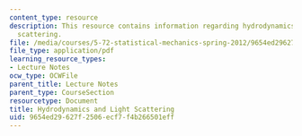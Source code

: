 ```yaml
---
content_type: resource
description: This resource contains information regarding hydrodynamics and light
  scattering.
file: /media/courses/5-72-statistical-mechanics-spring-2012/9654ed29627f2506ecf7f4b266501eff_MIT5_72S12_master3.pdf
file_type: application/pdf
learning_resource_types:
- Lecture Notes
ocw_type: OCWFile
parent_title: Lecture Notes
parent_type: CourseSection
resourcetype: Document
title: Hydrodynamics and Light Scattering
uid: 9654ed29-627f-2506-ecf7-f4b266501eff
---
```

